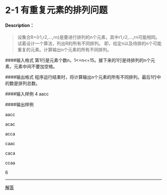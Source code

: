 # 2-1 有重复元素的排列问题

#### Description：
> 设集合R={r1,r2,...,rn}是要进行排列的n个元素，其中r1,r2,...,rn可能相同。
试着设计一个算法，列出R的所有不同排列。
即，给定n以及待排的n个可能重复的元素。计算输出n个元素的所有不同排列。



####输入格式
第1行是元素个数n，1<=n<=15。接下来的1行是待排列的n个元素，元素中间不要加空格。


####输出格式
程序运行结束时，将计算输出n个元素的所有不同排列。最后1行中的数是排列总数。



####输入样例
4
aacc


####输出样例

aacc

acac

acca

caac

caca

ccaa

6

---


[解答](../源码/2-1.cpp)
